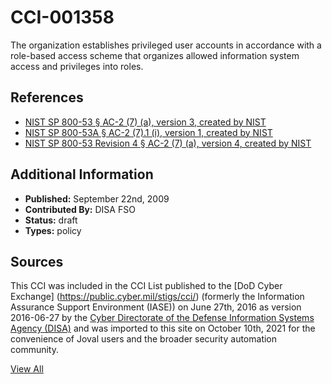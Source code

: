 # CCI-001358

The organization establishes privileged user accounts in accordance with a role-based access scheme that organizes allowed information system access and privileges into roles.

## References ##

* [NIST SP 800-53 § AC-2 (7) (a), version 3, created by NIST](http://csrc.nist.gov/publications/PubsSPs.html)
* [NIST SP 800-53A § AC-2 (7).1 (i), version 1, created by NIST](http://csrc.nist.gov/publications/PubsSPs.html)
* [NIST SP 800-53 Revision 4 § AC-2 (7) (a), version 4, created by NIST](http://csrc.nist.gov/publications/PubsSPs.html)


## Additional Information ##

* **Published:** September 22nd, 2009
* **Contributed By:** DISA FSO
* **Status:** draft
* **Types:** policy

## Sources ##

This CCI was included in the CCI List published to the [DoD Cyber Exchange]
(https://public.cyber.mil/stigs/cci/) (formerly the Information Assurance Support Environment
(IASE)) on June 27th, 2016 as version 2016-06-27 by the [Cyber Directorate of the Defense 
Information Systems Agency (DISA)](https://public.cyber.mil/about-cyber/) and was imported to 
this site on October 10th, 2021 for the convenience of Joval users and the broader security automation community.

[View All](../README.md)
